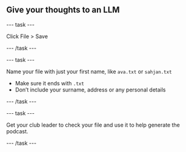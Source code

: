 ## Give your thoughts to an LLM

--- task ---

Click File > Save

--- /task ---

--- task ---

Name your file with just your first name, like `ava.txt` or `sahjan.txt`

- Make sure it ends with `.txt`
- Don’t include your surname, address or any personal details

--- /task ---

--- task ---

Get your club leader to check your file and use it to help generate the podcast.

--- /task ---
